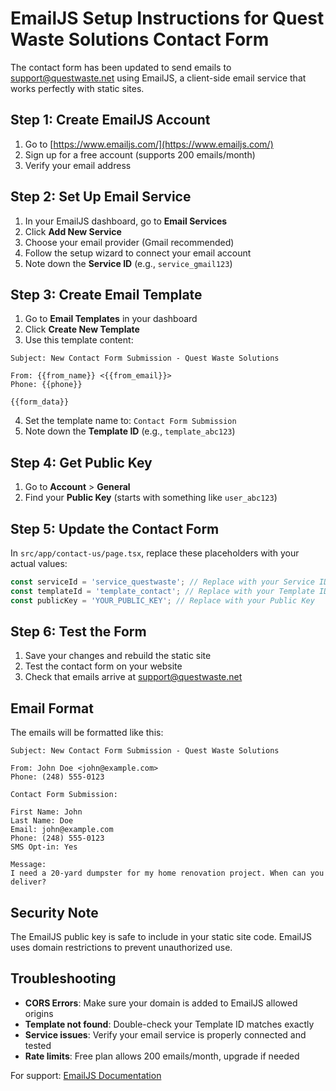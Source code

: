 # EmailJS Setup Instructions for Quest Waste Solutions Contact Form

The contact form has been updated to send emails to support@questwaste.net using EmailJS, a client-side email service that works perfectly with static sites.

## Step 1: Create EmailJS Account

1. Go to [https://www.emailjs.com/](https://www.emailjs.com/)
2. Sign up for a free account (supports 200 emails/month)
3. Verify your email address

## Step 2: Set Up Email Service

1. In your EmailJS dashboard, go to **Email Services**
2. Click **Add New Service**
3. Choose your email provider (Gmail recommended)
4. Follow the setup wizard to connect your email account
5. Note down the **Service ID** (e.g., `service_gmail123`)

## Step 3: Create Email Template

1. Go to **Email Templates** in your dashboard
2. Click **Create New Template**
3. Use this template content:

```
Subject: New Contact Form Submission - Quest Waste Solutions

From: {{from_name}} <{{from_email}}>
Phone: {{phone}}

{{form_data}}
```

4. Set the template name to: `Contact Form Submission`
5. Note down the **Template ID** (e.g., `template_abc123`)

## Step 4: Get Public Key

1. Go to **Account** > **General**
2. Find your **Public Key** (starts with something like `user_abc123`)

## Step 5: Update the Contact Form

In `src/app/contact-us/page.tsx`, replace these placeholders with your actual values:

```javascript
const serviceId = 'service_questwaste'; // Replace with your Service ID
const templateId = 'template_contact'; // Replace with your Template ID
const publicKey = 'YOUR_PUBLIC_KEY'; // Replace with your Public Key
```

## Step 6: Test the Form

1. Save your changes and rebuild the static site
2. Test the contact form on your website
3. Check that emails arrive at support@questwaste.net

## Email Format

The emails will be formatted like this:

```
Subject: New Contact Form Submission - Quest Waste Solutions

From: John Doe <john@example.com>
Phone: (248) 555-0123

Contact Form Submission:

First Name: John
Last Name: Doe
Email: john@example.com
Phone: (248) 555-0123
SMS Opt-in: Yes

Message:
I need a 20-yard dumpster for my home renovation project. When can you deliver?
```

## Security Note

The EmailJS public key is safe to include in your static site code. EmailJS uses domain restrictions to prevent unauthorized use.

## Troubleshooting

- **CORS Errors**: Make sure your domain is added to EmailJS allowed origins
- **Template not found**: Double-check your Template ID matches exactly
- **Service issues**: Verify your email service is properly connected and tested
- **Rate limits**: Free plan allows 200 emails/month, upgrade if needed

For support: [EmailJS Documentation](https://www.emailjs.com/docs/)
